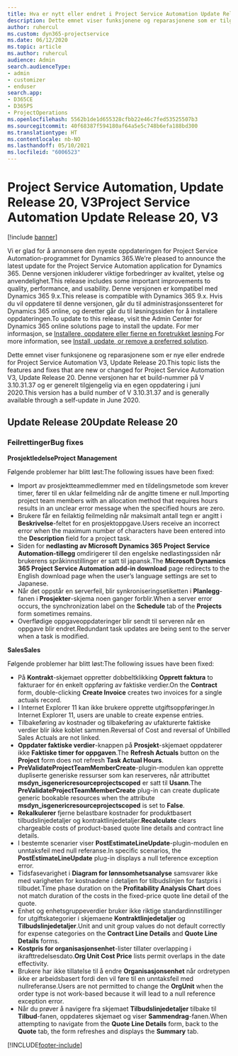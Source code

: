 ```yaml
---
title: Hva er nytt eller endret i Project Service Automation Update Release 20, V3
description: Dette emnet viser funksjonene og reparasjonene som er tilgjengelig i Project Service Automation Update Release 20, V3
author: ruhercul
ms.custom: dyn365-projectservice
ms.date: 06/12/2020
ms.topic: article
ms.author: ruhercul
audience: Admin
search.audienceType:
- admin
- customizer
- enduser
search.app:
- D365CE
- D365PS
- ProjectOperations
ms.openlocfilehash: 5562b1de1d655328cfbb22e46c7fed53525507b3
ms.sourcegitcommit: 40f68387f594180af64a5e5c748b6efa188bd300
ms.translationtype: HT
ms.contentlocale: nb-NO
ms.lasthandoff: 05/10/2021
ms.locfileid: "6006523"
---
```

# <a name="project-service-automation-update-release-20-v3"></a><span data-ttu-id="c6ec1-103">Project Service Automation, Update Release 20, V3</span><span class="sxs-lookup"><span data-stu-id="c6ec1-103">Project Service Automation Update Release 20, V3</span></span>

[!include [banner](../includes/psa-now-project-operations.md)]

<span data-ttu-id="c6ec1-104">Vi er glad for å annonsere den nyeste oppdateringen for Project Service Automation-programmet for Dynamics 365.</span><span class="sxs-lookup"><span data-stu-id="c6ec1-104">We’re pleased to announce the latest update for the Project Service Automation application for Dynamics 365.</span></span> <span data-ttu-id="c6ec1-105">Denne versjonen inkluderer viktige forbedringer av kvalitet, ytelse og anvendelighet.</span><span class="sxs-lookup"><span data-stu-id="c6ec1-105">This release includes some important improvements to quality, performance, and usability.</span></span> <span data-ttu-id="c6ec1-106">Denne versjonen er kompatibel med Dynamics 365 9.x.</span><span class="sxs-lookup"><span data-stu-id="c6ec1-106">This release is compatible with Dynamics 365 9.x.</span></span> <span data-ttu-id="c6ec1-107">Hvis du vil oppdatere til denne versjonen, går du til administrasjonssenteret for Dynamics 365 online, og deretter går du til løsningssiden for å installere oppdateringen.</span><span class="sxs-lookup"><span data-stu-id="c6ec1-107">To update to this release, visit the Admin Center for Dynamics 365 online solutions page to install the update.</span></span> <span data-ttu-id="c6ec1-108">For mer informasjon, se [Installere, oppdatere eller fjerne en foretrukket løsning](/power-platform/admin/install-remove-preferred-solution).</span><span class="sxs-lookup"><span data-stu-id="c6ec1-108">For more information, see [Install, update, or remove a preferred solution](/power-platform/admin/install-remove-preferred-solution).</span></span>

<span data-ttu-id="c6ec1-109">Dette emnet viser funksjonene og reparasjonene som er nye eller endrede for Project Service Automation V3, Update Release 20.</span><span class="sxs-lookup"><span data-stu-id="c6ec1-109">This topic lists the features and fixes that are new or changed for Project Service Automation V3, Update Release 20.</span></span> <span data-ttu-id="c6ec1-110">Denne versjonen har et build-nummer på V 3.10.31.37 og er generelt tilgjengelig via en egen oppdatering i juni 2020.</span><span class="sxs-lookup"><span data-stu-id="c6ec1-110">This version has a build number of V 3.10.31.37 and is generally available through a self-update in June 2020.</span></span>

## <a name="update-release-20"></a><span data-ttu-id="c6ec1-111">Update Release 20</span><span class="sxs-lookup"><span data-stu-id="c6ec1-111">Update Release 20</span></span>

### <a name="bug-fixes"></a><span data-ttu-id="c6ec1-112">Feilrettinger</span><span class="sxs-lookup"><span data-stu-id="c6ec1-112">Bug fixes</span></span>

<span data-ttu-id="c6ec1-113">**Prosjektledelse**</span><span class="sxs-lookup"><span data-stu-id="c6ec1-113">**Project Management**</span></span>

<span data-ttu-id="c6ec1-114">Følgende problemer har blitt løst:</span><span class="sxs-lookup"><span data-stu-id="c6ec1-114">The following issues have been fixed:</span></span>

- <span data-ttu-id="c6ec1-115">Import av prosjektteammedlemmer med en tildelingsmetode som krever timer, fører til en uklar feilmelding når de angitte timene er null.</span><span class="sxs-lookup"><span data-stu-id="c6ec1-115">Importing project team members with an allocation method that requires hours results in an unclear error message when the specified hours are zero.</span></span>
- <span data-ttu-id="c6ec1-116">Brukere får en feilaktig feilmelding når maksimalt antall tegn er angitt i **Beskrivelse**-feltet for en prosjektoppgave.</span><span class="sxs-lookup"><span data-stu-id="c6ec1-116">Users receive an incorrect error when the maximum number of characters have been entered into the **Description** field for a project task.</span></span>
- <span data-ttu-id="c6ec1-117">Siden for **nedlasting av Microsoft Dynamics 365 Project Service Automation-tillegg** omdirigerer til den engelske nedlastingssiden når brukerens språkinnstillinger er satt til japansk.</span><span class="sxs-lookup"><span data-stu-id="c6ec1-117">The **Microsoft Dynamics 365 Project Service Automation add-in download** page redirects to the English download page when the user’s language settings are set to Japanese.</span></span>
- <span data-ttu-id="c6ec1-118">Når det oppstår en serverfeil, blir synkroniseringsetiketten i **Planlegg**-fanen i **Prosjekter**-skjema noen ganger forblir.</span><span class="sxs-lookup"><span data-stu-id="c6ec1-118">When a server error occurs, the synchronization label on the **Schedule** tab of the **Projects** form sometimes remains.</span></span>
- <span data-ttu-id="c6ec1-119">Overflødige oppgaveoppdateringer blir sendt til serveren når en oppgave blir endret.</span><span class="sxs-lookup"><span data-stu-id="c6ec1-119">Redundant task updates are being sent to the server when a task is modified.</span></span>

<span data-ttu-id="c6ec1-120">**Sales**</span><span class="sxs-lookup"><span data-stu-id="c6ec1-120">**Sales**</span></span>

<span data-ttu-id="c6ec1-121">Følgende problemer har blitt løst:</span><span class="sxs-lookup"><span data-stu-id="c6ec1-121">The following issues have been fixed:</span></span>

- <span data-ttu-id="c6ec1-122">På **Kontrakt**-skjemaet oppretter dobbeltklikking **Opprett faktura** to fakturaer for én enkelt oppføring av faktiske verdier.</span><span class="sxs-lookup"><span data-stu-id="c6ec1-122">On the **Contract** form, double-clicking **Create Invoice** creates two invoices for a single actuals record.</span></span>
- <span data-ttu-id="c6ec1-123">I Internet Explorer 11 kan ikke brukere opprette utgiftsoppføringer.</span><span class="sxs-lookup"><span data-stu-id="c6ec1-123">In Internet Explorer 11, users are unable to create expense entries.</span></span>
- <span data-ttu-id="c6ec1-124">Tilbakeføring av kostnader og tilbakeføring av ufakturerte faktiske verdier blir ikke koblet sammen.</span><span class="sxs-lookup"><span data-stu-id="c6ec1-124">Reversal of Cost and reversal of Unbilled Sales Actuals are not linked.</span></span>
- <span data-ttu-id="c6ec1-125">**Oppdater faktiske verdier**-knappen på **Prosjekt**-skjemaet oppdaterer ikke **Faktiske timer for oppgaven**.</span><span class="sxs-lookup"><span data-stu-id="c6ec1-125">The **Refresh Actuals** button on the **Project** form does not refresh **Task Actual Hours**.</span></span>
- <span data-ttu-id="c6ec1-126">**PreValidateProjectTeamMemberCreate**-plugin-modulen kan opprette dupliserte generiske ressurser som kan reserveres, når attributtet **msdyn_isgenericresourceprojectscoped** er satt til **Usann**.</span><span class="sxs-lookup"><span data-stu-id="c6ec1-126">The **PreValidateProjectTeamMemberCreate** plug-in can create duplicate generic bookable resources when the attribute **msdyn_isgenericresourceprojectscoped** is set to **False**.</span></span>
- <span data-ttu-id="c6ec1-127">**Rekalkulerer** fjerne belastbare kostnader for produktbasert tilbudslinjedetaljer og kontraktlinjedetaljer.</span><span class="sxs-lookup"><span data-stu-id="c6ec1-127">**Recalculate** clears chargeable costs of product-based quote line details and contract line details.</span></span>
- <span data-ttu-id="c6ec1-128">I bestemte scenarier viser **PostEstimateLineUpdate**-plugin-modulen en unntaksfeil med null referanse.</span><span class="sxs-lookup"><span data-stu-id="c6ec1-128">In specific scenarios, the **PostEstimateLineUpdate** plug-in displays a null teference exception error.</span></span>
- <span data-ttu-id="c6ec1-129">Tidsfasevarighet i **Diagram for lønnsomhetsanalyse** samsvarer ikke med varigheten for kostnadene i detaljen for tilbudslinjen for fastpris i tilbudet.</span><span class="sxs-lookup"><span data-stu-id="c6ec1-129">Time phase duration on the **Profitability Analysis Chart** does not match duration of the costs in the fixed-price quote line detail of the quote.</span></span>
- <span data-ttu-id="c6ec1-130">Enhet og enhetsgruppeverdier bruker ikke riktige standardinnstillinger for utgiftskategorier i skjemaene **Kontraktlinjedetaljer** og **Tilbudslinjedetaljer**.</span><span class="sxs-lookup"><span data-stu-id="c6ec1-130">Unit and unit group values do not default correctly for expense categories on the **Contract Line Details** and **Quote Line Details** forms.</span></span>
- <span data-ttu-id="c6ec1-131">**Kostpris for organisasjonsenhet**-lister tillater overlapping i ikrafttredelsesdato.</span><span class="sxs-lookup"><span data-stu-id="c6ec1-131">**Org Unit Cost Price** lists permit overlaps in the date effectivity.</span></span>
- <span data-ttu-id="c6ec1-132">Brukere har ikke tillatelse til å endre **Organisasjonsenhet** når ordretypen ikke er arbeidsbasert fordi den vil føre til en unntaksfeil med nullreferanse.</span><span class="sxs-lookup"><span data-stu-id="c6ec1-132">Users are not permitted to change the **OrgUnit** when the order type is not work-based because it will lead to a null reference exception error.</span></span>
- <span data-ttu-id="c6ec1-133">Når du prøver å navigere fra skjemaet **Tilbudslinjedetaljer** tilbake til **Tilbud**-fanen, oppdateres skjemaet og viser **Sammendrag**-fanen.</span><span class="sxs-lookup"><span data-stu-id="c6ec1-133">When attempting to navigate from the **Quote Line Details** form, back to the **Quote** tab, the form refreshes and displays the **Summary** tab.</span></span>


[!INCLUDE[footer-include](../includes/footer-banner.md)]